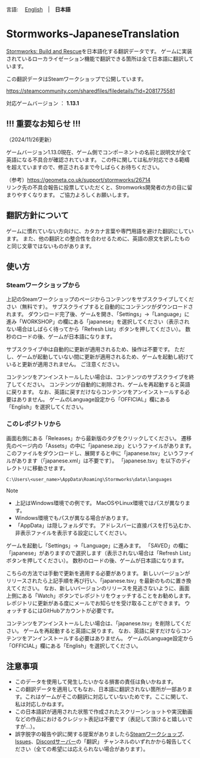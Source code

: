 言語: 　[English](./README_en.md)　|　**日本語**

# Stormworks-JapaneseTranslation
[Stormworks: Build and Rescue](https://store.steampowered.com/app/573090/Stormworks_Build_and_Rescue/?l=japanese)を日本語化する翻訳データです。
ゲームに実装されているローカライゼーション機能で翻訳できる箇所は全て日本語に翻訳しています。

この翻訳データはSteamワークショップで公開しています。

https://steamcommunity.com/sharedfiles/filedetails/?id=2081775581

対応ゲームバージョン ： **1.13.1**

## !!! 重要なお知らせ !!!
（2024/11/26更新）

ゲームバージョン1.13.0現在、ゲーム側でコンポーネントの名前と説明文が全て英語になる不具合が確認されています。
この件に関しては私が対応できる範疇を超えていますので、修正されるまで今しばらくお待ちください。

（参考）https://geometa.co.uk/support/stormworks/26714<br>
リンク先の不具合報告に投票していただくと、Stromworks開発者の方の目に留まりやすくなります。
ご協力よろしくお願いします。

## 翻訳方針について
ゲームに慣れていない方向けに、カタカナ言葉や専門用語を避けた翻訳にしています。
また、他の翻訳との整合性を合わせるために、英語の原文を訳したものと同じ文章ではないものがあります。

## 使い方
### Steamワークショップから
上記のSteamワークショップのページからコンテンツをサブスクライブしてください（無料です）。
サブスクライブすると自動的にコンテンツがダウンロードされます。
ダウンロード完了後、ゲームを開き、「Settings」→「Language」に進み「WORKSHOP」の欄にある「japanese」を選択してください（表示されない場合はしばらく待ってから「Refresh List」ボタンを押してください）。
数秒のロードの後、ゲームが日本語になります。

サブスクライブ中は自動的に更新が適用されるため、操作は不要です。
ただし、ゲームが起動していない間に更新が適用されるため、ゲームを起動し続けていると更新が適用されません。
ご注意ください。

コンテンツをアンインストールしたい場合は、コンテンツのサブスクライブを終了してください。
コンテンツが自動的に削除され、ゲームを再起動すると英語に戻ります。
なお、英語に戻すだけならコンテンツをアンインストールする必要はありません。
ゲームのLanguage設定から「OFFICIAL」欄にある「English」を選択してください。

### このレポジトリから
画面右側にある「Releases」から最新版のタグをクリックしてください。
遷移先のページ内の「Assets」の中に「japanese.zip」というファイルがあります。
このファイルをダウンロードし、展開すると中に「japanese.tsv」というファイルがあります（「japanese.xml」は不要です）。
「japanese.tsv」を以下のディレクトリに移動させます。

```
C:\Users\<user_name>\AppData\Roaming\Stormworks\data\languages
```

> [!NOTE]
> - 上記はWindows環境での例です。
>   MacOSやLinux環境ではパスが異なります。
> - Windows環境でもパスが異なる場合があります。
> - 「AppData」は隠しフォルダです。
>    アドレスバーに直接パスを打ち込むか、非表示ファイルを表示する設定にしてください。

ゲームを起動し「Settings」→「Language」に進みます。
「SAVED」の欄に「japanese」がありますので選択します（表示されない場合は「Refresh List」ボタンを押してください）。
数秒のロードの後、ゲームが日本語になります。

こちらの方法では手動で更新を適用する必要があります。
新しいバージョンがリリースされたら上記手順を再び行い、「japanese.tsv」を最新のものに置き換えてください。
なお、新しいバージョンのリリースを見逃さないように、画面上側にある「Watch」ボタンでレポジトリをウォッチすることをお勧めします。
レポジトリに更新がある度にメールでお知らせを受け取ることができます。
ウォッチするにはGitHubアカウントが必要です。

コンテンツをアンインストールしたい場合は、「japanese.tsv」を削除してください。
ゲームを再起動すると英語に戻ります。
なお、英語に戻すだけならコンテンツをアンインストールする必要はありません。
ゲームのLanguage設定から「OFFICIAL」欄にある「English」を選択してください。

## 注意事項
- このデータを使用して発生したいかなる損害の責任は負いかねます。
- この翻訳データを適用してもなお、日本語に翻訳されない箇所が一部あります。これはゲームがそこの翻訳に対応していないためです。ここに関して、私は対応しかねます。
- この日本語訳が適用された状態で作成されたスクリーンショットや実況動画などの作品におけるクレジット表記は不要です（表記して頂けると嬉しいですが...）。
- 誤字脱字の報告や訳に関する提案がありましたら[Steamワークショップ](https://steamcommunity.com/sharedfiles/filedetails/?id=2081775581)、[Issues](https://github.com/Gakuto1112/Stormworks-JapaneseTranslation/issues)、[Discordサーバー](https://discord.gg/GBqesHHGBR)の「翻訳」 チャンネルのいずれかから報告してください（全ての希望には応えられない場合があります）。

